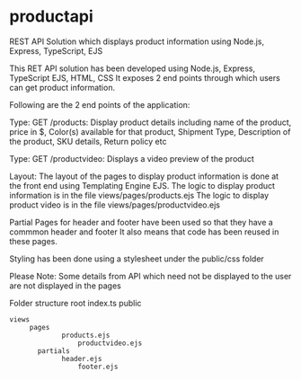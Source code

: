 # productapi
REST API Solution which displays product information using Node.js, Express, TypeScript, EJS

This RET API solution has been developed using Node.js, Express, TypeScript EJS, HTML, CSS
It exposes 2 end points through which users can get product information.

Following are the 2 end points of the application:


Type: GET
/products:
Display product details including name of the product, price in $,
Color(s) available for that product, Shipment Type, Description of the product,
SKU details, Return policy etc

Type: GET
/productvideo:
Displays a video preview of the product


Layout:
The layout of the pages to display product information is done at the front end using Templating Engine EJS.
The logic to display product information is in the file views/pages/products.ejs
The logic to display product video is in the file views/pages/productvideo.ejs

Partial Pages for header and footer have been used so that they have a commmon header and footer
It also means that code has been reused in these pages.

Styling has been done using a stylesheet under the public/css folder

Please Note: Some details from API which need not be displayed to the user are not displayed in the pages

Folder structure
root
    index.ts
	public
	     
	views
	     pages
		         products.ejs
			 	     productvideo.ejs
		   partials
		         header.ejs
				     footer.ejs
				 




